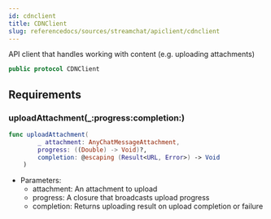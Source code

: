 ```yaml
---
id: cdnclient 
title: CDNClient
slug: referencedocs/sources/streamchat/apiclient/cdnclient
---
```


API client that handles working with content (e.g. uploading attachments)

``` swift
public protocol CDNClient 
```

## Requirements

### uploadAttachment(\_:​progress:​completion:​)

``` swift
func uploadAttachment(
        _ attachment: AnyChatMessageAttachment,
        progress: ((Double) -> Void)?,
        completion: @escaping (Result<URL, Error>) -> Void
    )
```

  - Parameters:
      - attachment: An attachment to upload
      - progress: A closure that broadcasts upload progress
      - completion: Returns uploading result on upload completion or failure
